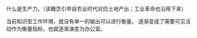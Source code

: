 
什么是生产力。（该概念引申自农业时代对应土地产出；工业革命也沿用下来）

当前知识型工作环境，就没有单一的输出可以进行衡量。
逐渐变成了需要可见活动作为衡量指标，也就逐渐演变为办公室。





































